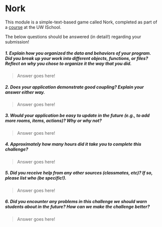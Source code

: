 # Nork

This module is a simple-text-based game called Nork, completed as part of a [course](http://arch-joelross.rhcloud.com/) at the UW ISchool. 

The below questions should be answered (in detail!) regarding your submission!

##### 1. Explain how you organized the _data_ and _behaviors_ of your program. Did you break up your work into different _objects_, _functions_, or _files_? Reflect on why you chose to organize it the way that you did. #####
> Answer goes here!


##### 2. Does your application demonstrate good *coupling*? Explain your answer either way. #####
> Answer goes here!


##### 3. Would your application be easy to update in the future (e.g., to add more rooms, items, actions)? Why or why not? #####
> Answer goes here!


##### 4. Approximately how many hours did it take you to complete this challenge? #####
> Answer goes here!


##### 5. Did you receive help from any other sources (classmates, etc)? If so, please list who (be specific!). #####
> Answer goes here!


##### 6. Did you encounter any problems in this challenge we should warn students about in the future? How can we make the challenge better? #####
> Answer goes here!
